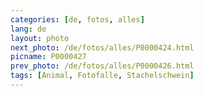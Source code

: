 ```yaml
---
categories: [de, fotos, alles]
lang: de
layout: photo
next_photo: /de/fotos/alles/P0000424.html
picname: P0000427
prev_photo: /de/fotos/alles/P0000426.html
tags: [Animal, Fotofalle, Stachelschwein]
---
```

